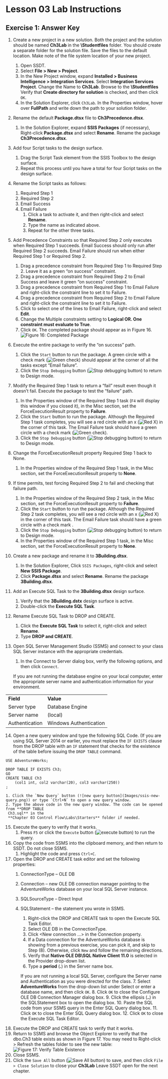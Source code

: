 # Lesson 03 Lab Instructions

## Exercise 1: Answer Key

1. Create a new project in a new solution. Both the project and the solution should be named
 **Ch3Lab**
 in the **\Studentfiles** folder. You should create a separate folder for the solution file. Save the
 files to the default location. Make note of the file system location of your new project.
    1. Open SSDT.
    2. Select **File > New > Project**.
    3. In the New Project window, expand **Installed > Business Intelligence > Integration
     Services**. Select **Integration Services Project**. Change the Name to
     **Ch3Lab**. Browse to the **\Studentfiles** Verify that **Create directory for
     solution** is checked, and then click `OK`.
    4. In the Solution Explorer, click `Ch3Lab`. In the Properties window, hover over
     **FullPath** and write down the path to your solution folder.
2. Rename the default **Package.dtsx** file to
 **Ch3Precedence.dtsx**.
    1. In the Solution Explorer, expand **SSIS Packages** (if necessary), Right-click **Package.dtsx** and select **Rename**. Rename the package
     **Ch3Precedence.dtsx**.
3. Add four Script tasks to the design surface.
    1. Drag the Script Task element from the SSIS Toolbox to the design surface.
    2. Repeat this process until you have a total for four Script tasks on the design surface.
4. Rename the Script tasks as follows:
    1. Required Step 1
    2. Required Step 2
    3. Email Success
    4. Email Failure
        1. Click a task to activate it, and then right-click and select **Rename**.
        2. Type the name as indicated above.
        3. Repeat for the other three tasks.
5. Add Precedence Constraints so that Required Step 2 only executes when Required Step 1 succeeds. Email Success
 should only run after Required Step 2 succeeds. Email Failure should run when either Required Step 1 or Required
 Step 2.
    1. Drag a precedence constraint from Required Step 1 to Required Step 2. Leave it as a green “on success”
     constraint.
    2. Drag a precedence constraint from Required Step 2 to Email Success and leave it green “on success”
     constraint.
    3. Drag a precedence constraint from Required Step 1 to Email Failure and right-click the constraint line to
     set it to Failure.
    4. Drag a precedence constraint from Required Step 2 to Email Failure and right-click the constraint line to
     set it to Failure.
    5. Click to select one of the lines to Email Failure, right-click and select **Edit**.
    6. Change the Multiple constraints setting to **Logical OR. One constraint must evaluate to
     True**.
    7. Click `OK`. The completed package should appear as in Figure 16.
     ![Figure 16: Completed Package](Images/ssis-completed-package.png "Figure 16:     Completed Package")
6. Execute the entire package to verify the “on success” path.
    1. Click the `Start` button to run the package. A green circle with a check mark (![Green check](Images/ssis-green-checkmark.png)) should appear at the
     corner of all the tasks except “Email failure”.
    2. Click the `Stop Debugging` button (![Stop debugging button](Images/ssis-stop-debugging-button.png)) to return to Design mode.
7. Modify the Required Step 1 task to return a “fail” result even though it doesn’t fail. Execute the package to
 test
 the “failure” path.
    1. In the Properties window of the Required Step 1 task (`F4` will display this window if you closed
     it), in the
     Misc section, set the ForceExecutionResult property to **Failure**.
    2. Click the `Start` button to run the package. Although the Required Step 1 task completes, you
     will
     see a red circle with an x (![Red X](Images/ssis-red-x.png)) in the corner of
     this task. The Email Failure task should have a green circle with a
     check mark (![Green check](Images/ssis-green-checkmark.png)).
    3. Click the `Stop Debugging` button (![Stop debugging button](Images/ssis-stop-debugging-button.png)) to return to Design mode.
8. Change the ForceExecutionResult property Required Step 1 back to None.
    1. In the Properties window of the Required Step 1 task, in the Misc section, set the ForceExecutionResult
     property to **None**.
9. If time permits, test forcing Required Step 2 to fail and checking that failure path.
    1. In the Properties window of the Required Step 2 task, in the Misc section, set the ForceExecutionResult
     property to **Failure**.
    2. Click the `Start` button to run the package. Although the Required Step 2 task completes, you
     will
     see a red circle with an x (![Red X](Images/ssis-red-x.png)) in the corner of
     this task. The Email Failure task should have a green circle with a
     check mark .
    3. Click the `Stop Debugging` button (![Stop debugging button](Images/ssis-stop-debugging-button.png)) to return to Design mode.
    4. In the Properties window of the Required Step 1 task, in the Misc section, set the ForceExecutionResult
     property to **None**.
10. Create a new package and rename it to **3Building.dtsx**.
    1. In the Solution Explorer, Click `SSIS Packages`, right-click and select **New SSIS
     Package**.
    2. Click **Package.dtsx** and select **Rename**. Rename the package
     **3Building.dtsx**.
11. Add an Execute SQL Task to the **3Building.dtsx** design surface.
    1. Verify that the **3Building.dstx** design surface is active.
    2. Double-click the **Execute SQL Task**.
12. Rename Execute SQL Task to DROP and CREATE.
    1. Click the **Execute SQL Task** to select it, right-click and select **Rename**.
    2. Type **DROP and CREATE**.
13. Open SQL Server Management Studio (SSMS) and connect to your class SQL Server instance with the appropriate
 credentials.
    1. In the Connect to Server dialog box, verify the following options, and then click `Connect`.
     
    If you are not running the database engine on your local computer, enter the appropriate
     server name and authentication information for your environment.

|  |  |
| --- | --- |
| **Field** | **Value** |
| Server type | Database Engine |
| Server name | (local) |
| Authentication | Windows Authentication |
14. Open a new query window and type the following SQL Code. (If you are using SQL Server 2014 or earlier, you must
 replace the `IF EXISTS` clause from the DROP table with an `IF` statement that checks for
 the existence of the table
 before issuing the `DROP TABLE` command.
 
```
USE AdventureWorks;

DROP TABLE IF EXISTS Ch3; 
GO
CREATE TABLE Ch3
    (col1 int, col2 varchar(20), col3 varchar(250))
;

```

    1. Click the `New Query` button (![new query button](Images/ssis-new-query.png)) or type `Ctrl+N` to open a new query window.
    2. Type the above code in the new query window. The code can be opened from **DROP TABLE
     Ch3.sql** in the
     **Chapter 03 Control Flow\Labs\Starters** folder if needed.
15. Execute the query to verify that it works.
    1. Press `F5` or click the `Execute` button (![execute button](Images/ssis-execute.png)) to run the query.
16. Copy the code from SSMS into the clipboard memory, and then return to SSDT. Do not close SSMS.
    1. Highlight the code and press `Ctrl+C`.
17. Open the DROP and CREATE task editor and set the following properties:
    1. ConnectionType – OLE DB
    2. Connection – new OLE DB connection manager pointing to the AdventureWorks database on your local SQL Server
     instance.
    3. SQLSourceType – Direct Input
    4. SQLStatement – the statement you wrote in SSMS.
        1. Right-click the DROP and CREATE task to open the Execute SQL Task Editor.
        2. Select OLE DB in the ConnectionType.
        3. Click <New connection …> in the Connection property.
        4. If a Data connection for the AdventureWorks database is showing from a previous exercise, you can pick
         it,
         and skip to Step (8). Otherwise, click `New` and follow the remaining directions.
        5. Verify that **Native OLE DB\SQL Native Client 11.0** is selected in the Provider drop-down
         list.
        6. Type a **period** (**.**) in the Server name box.
         
        If you are not running a local SQL Server, configure the Server name and
         Authentication as you were directed for the class.
        7. Select **AdventureWorks** from the drop-down list under Select or enter a database name,
         and
         then click `OK`.
        8. Click `OK` to close the Configure OLE DB Connection Manager dialog box.
        9. Click the ellipsis (`…`) in the SQLStatement box to open the dialog box.
        10. Paste the SQL code from your SSMS query in the Enter SQL Query dialog box.
        11. Click `OK` to close the Enter SQL Query dialog box.
        12. Click `OK` to close the Execute SQL Task Editor.
18. Execute the DROP and CREATE task to verify that it works.
19. Return to SSMS and browse the Object Explorer to verify that the dbo.Ch3 table exists as shown in Figure 17.
 You may need to Right-click > Refresh the tables folder to see the new table:
 ![Figure 17: Verify Table Existence](Images/ssis-verify-table-existence.png "Figure           17: Verify Table Existence")
20. Close SSMS.
21. Click the `Save All` button (![Save All button](Images/ssis-save-all.png)) to save, and then click `File > Close Solution` to close your
 **Ch3Lab** Leave SSDT open for the next chapter.